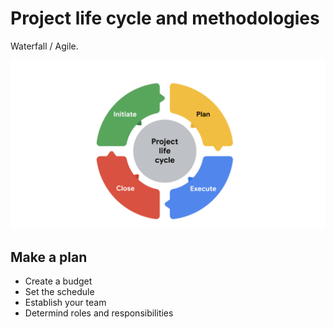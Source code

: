 # Project life cycle and methodologies

Waterfall / Agile.

![Project Life Cycle](plc.png)


## Make a plan
* Create a budget
* Set the schedule
* Establish your team
* Determind roles and responsibilities

